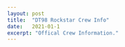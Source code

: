 ```yaml
---
layout: post
title:  "DT98 Rockstar Crew Info"
date:   2021-01-1
excerpt: "Offical Crew Information."
---
```

